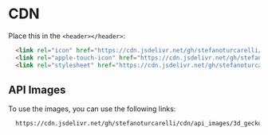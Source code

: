 # CDN

Place this in the `<header></header>`:

```html
  <link rel="icon" href="https://cdn.jsdelivr.net/gh/stefanoturcarelli/cdn/favicon2.png" />
  <link rel="apple-touch-icon" href="https://cdn.jsdelivr.net/gh/stefanoturcarelli/cdn/favicon2.png" />
  <link rel="stylesheet" href="https://cdn.jsdelivr.net/gh/stefanoturcarelli/cdn/reset.css" />
```

## API Images

To use the images, you can use the following links:

```html
  https://cdn.jsdelivr.net/gh/stefanoturcarelli/cdn/api_images/3d_gecko.webp"
```